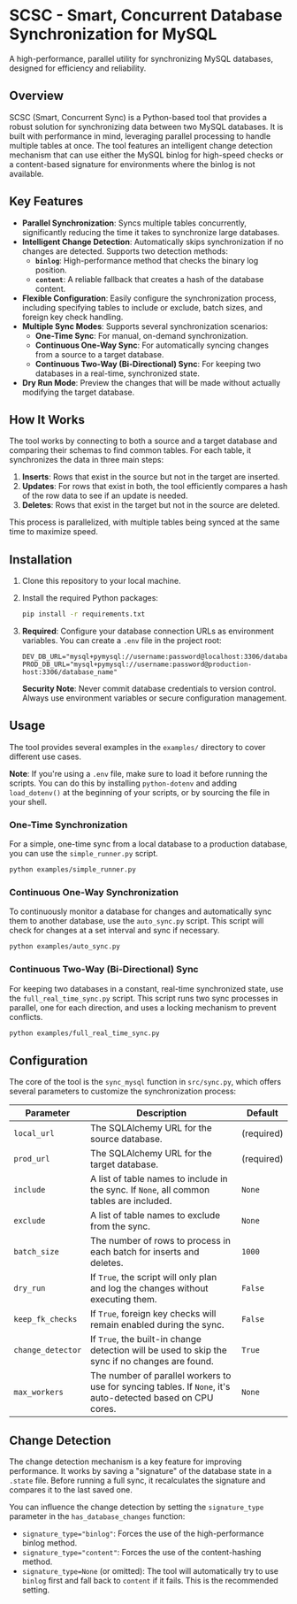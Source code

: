 # SCSC - Smart, Concurrent Database Synchronization for MySQL

A high-performance, parallel utility for synchronizing MySQL databases, designed for efficiency and reliability.

## Overview

SCSC (Smart, Concurrent Sync) is a Python-based tool that provides a robust solution for synchronizing data between two MySQL databases. It is built with performance in mind, leveraging parallel processing to handle multiple tables at once. The tool features an intelligent change detection mechanism that can use either the MySQL binlog for high-speed checks or a content-based signature for environments where the binlog is not available.

## Key Features

- **Parallel Synchronization**: Syncs multiple tables concurrently, significantly reducing the time it takes to synchronize large databases.
- **Intelligent Change Detection**: Automatically skips synchronization if no changes are detected. Supports two detection methods:
  - **`binlog`**: High-performance method that checks the binary log position.
  - **`content`**: A reliable fallback that creates a hash of the database content.
- **Flexible Configuration**: Easily configure the synchronization process, including specifying tables to include or exclude, batch sizes, and foreign key check handling.
- **Multiple Sync Modes**: Supports several synchronization scenarios:
  - **One-Time Sync**: For manual, on-demand synchronization.
  - **Continuous One-Way Sync**: For automatically syncing changes from a source to a target database.
  - **Continuous Two-Way (Bi-Directional) Sync**: For keeping two databases in a real-time, synchronized state.
- **Dry Run Mode**: Preview the changes that will be made without actually modifying the target database.

## How It Works

The tool works by connecting to both a source and a target database and comparing their schemas to find common tables. For each table, it synchronizes the data in three main steps:

1.  **Inserts**: Rows that exist in the source but not in the target are inserted.
2.  **Updates**: For rows that exist in both, the tool efficiently compares a hash of the row data to see if an update is needed.
3.  **Deletes**: Rows that exist in the target but not in the source are deleted.

This process is parallelized, with multiple tables being synced at the same time to maximize speed.

## Installation

1.  Clone this repository to your local machine.
2.  Install the required Python packages:

    ```bash
    pip install -r requirements.txt
    ```

3.  **Required**: Configure your database connection URLs as environment variables. You can create a `.env` file in the project root:

    ```
    DEV_DB_URL="mysql+pymysql://username:password@localhost:3306/database_name"
    PROD_DB_URL="mysql+pymysql://username:password@production-host:3306/database_name"
    ```

    **Security Note**: Never commit database credentials to version control. Always use environment variables or secure configuration management.

## Usage

The tool provides several examples in the `examples/` directory to cover different use cases.

**Note**: If you're using a `.env` file, make sure to load it before running the scripts. You can do this by installing `python-dotenv` and adding `load_dotenv()` at the beginning of your scripts, or by sourcing the file in your shell.

### One-Time Synchronization

For a simple, one-time sync from a local database to a production database, you can use the `simple_runner.py` script.

```bash
python examples/simple_runner.py
```

### Continuous One-Way Synchronization

To continuously monitor a database for changes and automatically sync them to another database, use the `auto_sync.py` script. This script will check for changes at a set interval and sync if necessary.

```bash
python examples/auto_sync.py
```

### Continuous Two-Way (Bi-Directional) Sync

For keeping two databases in a constant, real-time synchronized state, use the `full_real_time_sync.py` script. This script runs two sync processes in parallel, one for each direction, and uses a locking mechanism to prevent conflicts.

```bash
python examples/full_real_time_sync.py
```

## Configuration

The core of the tool is the `sync_mysql` function in `src/sync.py`, which offers several parameters to customize the synchronization process:

| Parameter         | Description                                                                                                 | Default    |
| ----------------- | ----------------------------------------------------------------------------------------------------------- | ---------- |
| `local_url`       | The SQLAlchemy URL for the source database.                                                                 | (required) |
| `prod_url`        | The SQLAlchemy URL for the target database.                                                                 | (required) |
| `include`         | A list of table names to include in the sync. If `None`, all common tables are included.                    | `None`     |
| `exclude`         | A list of table names to exclude from the sync.                                                             | `None`     |
| `batch_size`      | The number of rows to process in each batch for inserts and deletes.                                        | `1000`     |
| `dry_run`         | If `True`, the script will only plan and log the changes without executing them.                            | `False`    |
| `keep_fk_checks`  | If `True`, foreign key checks will remain enabled during the sync.                                          | `False`    |
| `change_detector` | If `True`, the built-in change detection will be used to skip the sync if no changes are found.             | `True`     |
| `max_workers`     | The number of parallel workers to use for syncing tables. If `None`, it's auto-detected based on CPU cores. | `None`     |

## Change Detection

The change detection mechanism is a key feature for improving performance. It works by saving a "signature" of the database state in a `.state` file. Before running a full sync, it recalculates the signature and compares it to the last saved one.

You can influence the change detection by setting the `signature_type` parameter in the `has_database_changes` function:

- `signature_type="binlog"`: Forces the use of the high-performance binlog method.
- `signature_type="content"`: Forces the use of the content-hashing method.
- `signature_type=None` (or omitted): The tool will automatically try to use `binlog` first and fall back to `content` if it fails. This is the recommended setting.
